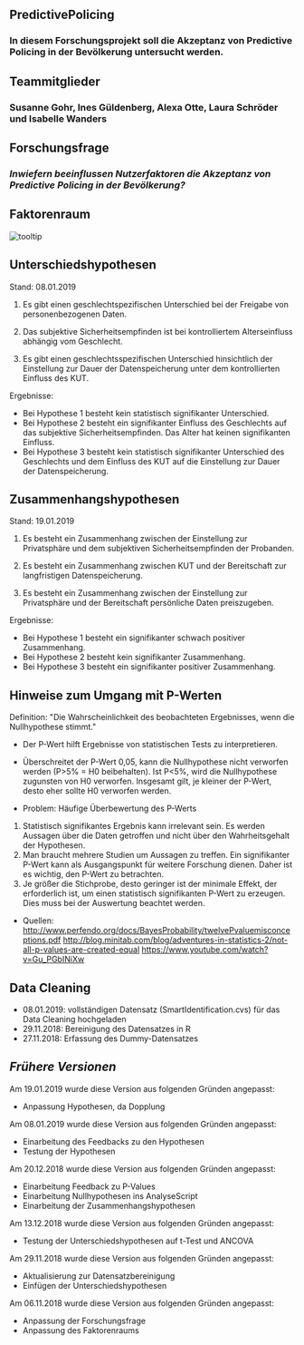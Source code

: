 ## PredictivePolicing
### In diesem Forschungsprojekt soll die Akzeptanz von Predictive Policing in der Bevölkerung untersucht werden.

## Teammitglieder
### Susanne Gohr, Ines Güldenberg, Alexa Otte, Laura Schröder und Isabelle Wanders

## Forschungsfrage
### _Inwiefern beeinflussen Nutzerfaktoren die Akzeptanz von Predictive Policing in der Bevölkerung?_

## Faktorenraum

![tooltip](PredictivePolicing/images/Faktorenraum_aktualisiert.png)


## Unterschiedshypothesen
Stand: 08.01.2019

1. Es gibt einen geschlechtspezifischen Unterschied bei der Freigabe von personenbezogenen Daten.

2. Das subjektive Sicherheitsempfinden ist bei kontrolliertem Alterseinfluss abhängig vom Geschlecht.

3. Es gibt einen geschlechtsspezifischen Unterschied hinsichtlich der Einstellung zur Dauer der Datenspeicherung unter dem kontrollierten Einfluss des KUT.

Ergebnisse:
- Bei Hypothese 1 besteht kein statistisch signifikanter Unterschied.
- Bei Hypothese 2 besteht ein signifikanter Einfluss des Geschlechts auf das subjektive Sicherheitsempfinden. Das Alter hat keinen signifikanten Einfluss.
- Bei Hypothese 3 besteht kein statistisch signifikanter Unterschied des Geschlechts und dem Einfluss des KUT auf die Einstellung zur Dauer der Datenspeicherung. 

## Zusammenhangshypothesen
Stand: 19.01.2019

1. Es besteht ein Zusammenhang zwischen der Einstellung zur Privatsphäre und dem subjektiven Sicherheitsempfinden der Probanden.

2. Es besteht ein Zusammenhang zwischen KUT und der Bereitschaft zur langfristigen Datenspeicherung.

3. Es besteht ein Zusammenhang zwischen der Einstellung zur Privatsphäre und der Bereitschaft persönliche Daten preiszugeben.

Ergebnisse:
- Bei Hypothese 1 besteht ein signifikanter schwach positiver Zusammenhang.
- Bei Hypothese 2 besteht kein signifikanter Zusammenhang.
- Bei Hypothese 3 besteht ein signifikanter positiver Zusammenhang.



## Hinweise zum Umgang mit P-Werten

Definition: "Die Wahrscheinlichkeit des beobachteten Ergebnisses, wenn die Nullhypothese stimmt."
- Der P-Wert hilft Ergebnisse von statistischen Tests zu interpretieren.
- Überschreitet der P-Wert 0,05, kann die Nullhypothese nicht verworfen werden (P>5% = H0 beibehalten). Ist P<5%, wird die Nullhypothese zugunsten von H0 verworfen. Insgesamt gilt, je kleiner der P-Wert, desto eher sollte H0 verworfen werden.

- Problem: Häufige Überbewertung des P-Werts
1. Statistisch signifikantes Ergebnis kann irrelevant sein. Es werden Aussagen über die Daten getroffen und nicht über den Wahrheitsgehalt der Hypothesen.
2. Man braucht mehrere Studien um Aussagen zu treffen. Ein signifikanter P-Wert kann als Ausgangspunkt für weitere Forschung dienen. Daher ist es wichtig, den P-Wert zu betrachten.
3. Je größer die  Stichprobe, desto geringer ist der minimale Effekt, der erforderlich ist, um einen statistisch signifikanten P-Wert zu erzeugen. Dies muss bei der Auswertung beachtet werden.

- Quellen: http://www.perfendo.org/docs/BayesProbability/twelvePvaluemisconceptions.pdf
           http://blog.minitab.com/blog/adventures-in-statistics-2/not-all-p-values-are-created-equal
           https://www.youtube.com/watch?v=Gu_PGbINiXw

## Data Cleaning
- 08.01.2019: vollständigen Datensatz (SmartIdentification.cvs) für das Data Cleaning hochgeladen
- 29.11.2018: Bereinigung des Datensatzes in R
- 27.11.2018: Erfassung des Dummy-Datensatzes

## _Frühere Versionen_

Am 19.01.2019 wurde diese Version aus folgenden Gründen angepasst:
- Anpassung Hypothesen, da Dopplung

Am 08.01.2019 wurde diese Version aus folgenden Gründen angepasst:
- Einarbeitung des Feedbacks zu den Hypothesen
- Testung der Hypothesen

Am 20.12.2018 wurde diese Version aus folgenden Gründen angepasst:
- Einarbeitung Feedback zu P-Values
- Einarbeitung Nullhypothesen ins AnalyseScript
- Einarbeitung der Zusammenhangshypothesen

Am 13.12.2018 wurde diese Version aus folgenden Gründen angepasst:
- Testung der Unterschiedshypothesen auf t-Test und ANCOVA

Am 29.11.2018 wurde diese Version aus folgenden Gründen angepasst:
- Aktualisierung zur Datensatzbereinigung
- Einfügen der Unterschiedshypothesen

Am 06.11.2018 wurde diese Version aus folgenden Gründen angepasst:
- Anpassung der Forschungsfrage
- Anpassung des Faktorenraums

